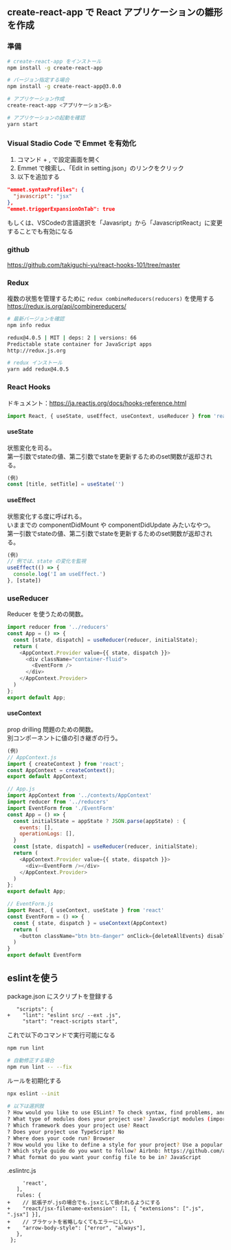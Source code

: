 ## create-react-app で React アプリケーションの雛形を作成

### 準備
```bash
# create-react-app をインストール
npm install -g create-react-app

# バージョン指定する場合
npm install -g create-react-app@3.0.0

# アプリケーション作成
create-react-app <アプリケーション名>

# アプリケーションの起動を確認
yarn start
```

### Visual Stadio Code で Emmet を有効化
1. コマンド + , で設定画面を開く  
1. Emmet で検索し、「Edit in setting.json」のリンクをクリック  
1. 以下を追加する  
```json
"emmet.syntaxProfiles": {
  "javascript": "jsx"
},
"emmet.triggerExpansionOnTab": true
```
もしくは、VSCodeの言語選択を「Javasript」から「JavascriptReact」に変更することでも有効になる  


### github
https://github.com/takiguchi-yu/react-hooks-101/tree/master

### Redux
複数の状態を管理するために `redux combineReducers(reducers)` を使用する  
https://redux.js.org/api/combinereducers/
```bash
# 最新バージョンを確認
npm info redux

redux@4.0.5 | MIT | deps: 2 | versions: 66
Predictable state container for JavaScript apps
http://redux.js.org

# redux インストール
yarn add redux@4.0.5
```

### React Hooks
ドキュメント：https://ja.reactjs.org/docs/hooks-reference.html
```javascript
import React, { useState, useEffect, useContext, useReducer } from 'react';
```
#### useState
状態変化を司る。  
第一引数でstateの値、第二引数でstateを更新するためのset関数が返却される。
```javascript
(例)
const [title, setTitle] = useState('')
```
#### useEffect
状態変化する度に呼ばれる。  
いままでの componentDidMount や componentDidUpdate みたいなやつ。  
第一引数でstateの値、第二引数でstateを更新するためのset関数が返却される。
```javascript
(例)
// 例では、state の変化を監視
useEffect(() => {
  console.log('I am useEffect.')
}, [state])
```
### useReducer
Reducer を使うための関数。  
```javascript
import reducer from '../reducers'
const App = () => {
  const [state, dispatch] = useReducer(reducer, initialState);
  return (
    <AppContext.Provider value={{ state, dispatch }}>
      <div className="container-fluid">
        <EventForm />
      </div>
    </AppContext.Provider>
  )
};
export default App;

```

#### useContext
prop drilling 問題のための関数。  
別コンポーネントに値の引き継ぎの行う。
```javascript
(例)
// AppContext.js
import { createContext } from 'react';
const AppContext = createContext();
export default AppContext;

// App.js
import AppContext from '../contexts/AppContext'
import reducer from '../reducers'
import EventForm from './EventForm'
const App = () => {
  const initialState = appState ? JSON.parse(appState) : {
    events: [],
    operationLogs: [],
  }
  const [state, dispatch] = useReducer(reducer, initialState);
  return (
    <AppContext.Provider value={{ state, dispatch }}>
      <div><EventForm /></div>
    </AppContext.Provider>
  )
};
export default App;

// EventForm.js
import React, { useContext, useState } from 'react'
const EventForm = () => {
  const { state, dispatch } = useContext(AppContext)
  return (
    <button className="btn btn-danger" onClick={deleteAllEvents} disabled={state.events.length === 0}>イベントボタン</button>
  )
}
export default EventForm
```

## eslintを使う
package.json にスクリプトを登録する
```git
   "scripts": {
+    "lint": "eslint src/ --ext .js",
     "start": "react-scripts start",
```
これで以下のコマンドで実行可能になる
```bash
npm run lint 

# 自動修正する場合
npm run lint -- --fix
```
ルールを初期化する
```bash
npx eslint --init

# 以下は選択肢
? How would you like to use ESLint? To check syntax, find problems, and enforce code style
? What type of modules does your project use? JavaScript modules (import/export)
? Which framework does your project use? React
? Does your project use TypeScript? No
? Where does your code run? Browser
? How would you like to define a style for your project? Use a popular style guide
? Which style guide do you want to follow? Airbnb: https://github.com/airbnb/javascript
? What format do you want your config file to be in? JavaScript
```

.eslintrc.js
```
     'react',
   ],
   rules: {
+    // 拡張子が.jsの場合でも.jsxとして扱われるようにする
+    "react/jsx-filename-extension": [1, { "extensions": [".js", ".jsx"] }],
+    // ブラケットを省略しなくてもエラーにしない
+    "arrow-body-style": ["error", "always"],
   },
 };
```